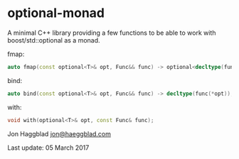 optional-monad
==============

A minimal C++ library providing a few functions to be able to work with
boost/std::optional as a monad.

fmap:

```c++
auto fmap(const optional<T>& opt, Func&& func) -> optional<decltype(func(*opt))>;
```

bind:

```c++
auto bind(const optional<T>& opt, Func&& func) -> decltype(func(*opt));
```

with:

```c++
void with(optional<T>& opt, const Func& func);
```

Jon Haggblad <jon@haeggblad.com>

Last update: 05 March 2017
